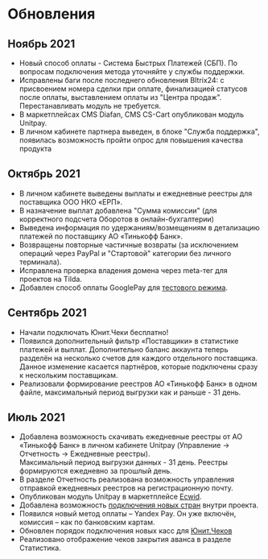 # Обновления

## Ноябрь 2021

* Новый способ оплаты - Система Быстрых Платежей (СБП). По вопросам подключения метода уточняйте у службы поддержки.
* Исправлены баги после последнего обновления BItrix24: с присвоением номера сделки при оплате, финализацией статусов после оплаты, выставлением оплаты из "Центра продаж". Перестанавливать модуль не требуется.
* В маркетплейсах CMS Diafan, CMS CS-Cart опубликован модуль Unitpay.
* В личном кабинете партнера выведен, в блоке "Служба поддержка", появилась возможность пройти опрос для повышения качества продукта

## Октябрь 2021

* В личном кабинете выведены выплаты и ежедневные реестры для поставщика ООО НКО «ЕРП».
* В назначение выплат добавлена "Сумма комиссии" (для корректного подсчета Оборотов в онлайн-бухгалтерии)
* Выведена информация по удержаниям/возмещениям в детализацию платежей по поставщику АО «Тинькофф Банк».
* Возвращены повторные частичные возвраты (за исключением операций через PayPal и "Стартовой" категории без личного терминала).
* Исправлена проверка владения домена через meta-тег для проектов на Tilda.
* Добавлен способ оплаты GooglePay для [тестового режима](https://help.unitpay.ru/other/test-api).

## Сентябрь 2021

* Начали подключать Юнит.Чеки бесплатно!
* Появился дополнительный фильтр «Поставщики» в статистике платежей и выплат. Дополнительно баланс аккаунта теперь разделён на несколько счетов для каждого отдельного поставщика. Данное изменение касается партнёров, которые подключены сразу к нескольким поставщикам.
* Реализовали формирование реестров АО «Тинькофф Банк» в одном файле, максимальный период выгрузки как и раньше - 31 день.

## Июль 2021

* Добавлена возможность скачивать ежедневные реестры от АО «Тинькофф Банк» в личном кабинете Unitpay (Управление -> Отчетность -> Ежедневные реестры). \
  Максимальный период выгрузки данных - 31 день. Реестры формируются ежедневно за прошлый день.
* В разделе Отчетность реализована возможность управления отправкой ежедневных реестров на регистрационную почту.&#x20;
* Опубликован модуль Unitpay в маркетплейсе [Ecwid](https://help.unitpay.ru/modules/cms-modules/ecwid).&#x20;
* Добавлена возможность [подключения новых стран](https://help.unitpay.ru/unitpay-management/instrukciya-po-interfeisu#strany) внутри проекта.&#x20;
* Появился новый метод оплаты – Yandex Pay. Он уже включён, комиссия – как по банковским картам.
* Обновлен порядок подключения новых касс для [Юнит.Чеков](https://help.unitpay.ru/online-cash-register/unit.receipts)
* Реализовано отображение чеков закрытия аванса в разделе Статистика.

##

